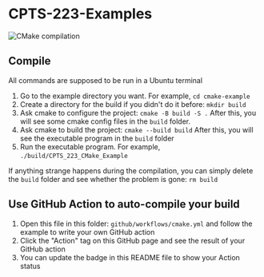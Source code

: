 # CPTS-223-Examples

![CMake compilation](https://github.com/DataOceanLab/CPTS-223-Examples/workflows/CMake%20compilation/badge.svg)

## Compile

All commands are supposed to be run in a Ubuntu terminal

1. Go to the example directory you want. For example, `cd cmake-example`
2. Create a directory for the build if you didn't do it before: `mkdir build`
3. Ask cmake to configure the project: `cmake -B build -S .`  After this, you will see some cmake config files in the `build` folder.
4. Ask cmake to build the project: `cmake --build build`  After this, you will see the executable program in the `build` folder
5. Run the executable program. For example, `./build/CPTS_223_CMake_Example`

If anything strange happens during the compilation, you can simply delete the `build` folder and see whether the problem is gone: `rm build`

## Use GitHub Action to auto-compile your build

1. Open this file in this folder: `github/workflows/cmake.yml` and follow the example to write your own GitHub action
2. Click the "Action" tag on this GitHub page and see the result of your GitHub action
3. You can update the badge in this README file to show your Action status
